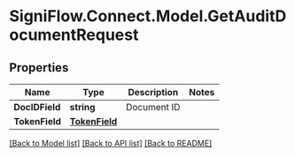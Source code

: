 
# SigniFlow.Connect.Model.GetAuditDocumentRequest

## Properties

Name | Type | Description | Notes
------------ | ------------- | ------------- | -------------
**DocIDField** | **string** | Document ID | 
**TokenField** | [**TokenField**](TokenField.md) |  | 

[[Back to Model list]](../README.md#documentation-for-models)
[[Back to API list]](../README.md#documentation-for-api-endpoints)
[[Back to README]](../README.md)

